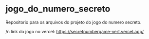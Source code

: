 # jogo_do_numero_secreto
Repositorio para os arquivos do projeto do jogo do numero secreto.

/n link do jogo no vercel: https://secretnumbergame-vert.vercel.app/
